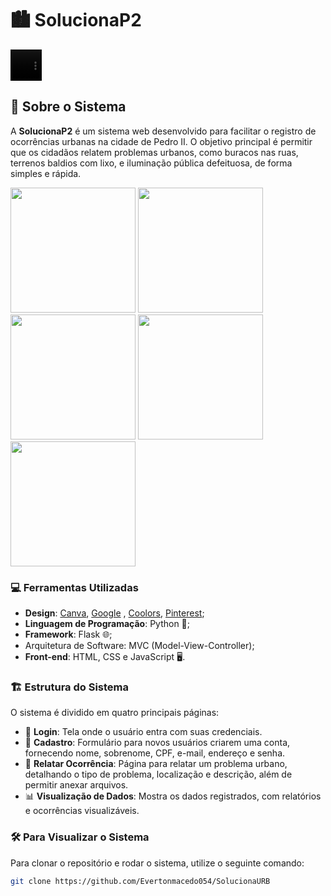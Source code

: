 # 🏙️ SolucionaP2

<video width="50" height="50" autoplay loop muted src="https://github.com/user-attachments/assets/912084c9-5df2-4464-8570-db79fca201ed"></video>

## 📜 Sobre o Sistema

A **SolucionaP2** é um sistema web desenvolvido para facilitar o registro de ocorrências urbanas na cidade de Pedro II. O objetivo principal é permitir que os cidadãos relatem problemas urbanos, como buracos nas ruas, terrenos baldios com lixo, e iluminação pública defeituosa, de forma simples e rápida.

<img width="200" src="https://github.com/user-attachments/assets/cc10a16b-5235-41d1-b72e-4247c894782a">
<img width="200" src="https://github.com/user-attachments/assets/7e93f87b-1eec-49a5-b0f4-546451db1ccd">
<img width="200" src="https://github.com/user-attachments/assets/434ed9b6-a628-40f9-bf1d-8cb273c688fe">
<img width="200" src="https://github.com/user-attachments/assets/ea0f424c-4ab2-4495-8ceb-333c38741eac">
<img width="200" src="https://github.com/user-attachments/assets/5a8b850a-11ae-46fb-90b7-4ebd2ad1565a">

### 💻 Ferramentas Utilizadas

- **Design**: [Canva](https://www.canva.com/), [Google](https://fonts.google.com/) , [Coolors](https://coolors.co/), [Pinterest](https://br.pinterest.com/);
- **Linguagem de Programação**: Python 🐍;
- **Framework**: Flask 🌐;
- Arquitetura de Software: MVC (Model-View-Controller);
- **Front-end**: HTML, CSS e JavaScript 🖥️.

### 🏗️ Estrutura do Sistema

O sistema é dividido em quatro principais páginas:

- 🔐 **Login**: Tela onde o usuário entra com suas credenciais.
- 👤 **Cadastro**: Formulário para novos usuários criarem uma conta, fornecendo nome, sobrenome, CPF, e-mail, endereço e senha.
- 📍 **Relatar Ocorrência**: Página para relatar um problema urbano, detalhando o tipo de problema, localização e descrição, além de permitir anexar arquivos.
- 📊 **Visualização de Dados**: Mostra os dados registrados, com relatórios e ocorrências visualizáveis.

### 🛠️ Para Visualizar o Sistema

Para clonar o repositório e rodar o sistema, utilize o seguinte comando:

```bash
git clone https://github.com/Evertonmacedo054/SolucionaURB
```
